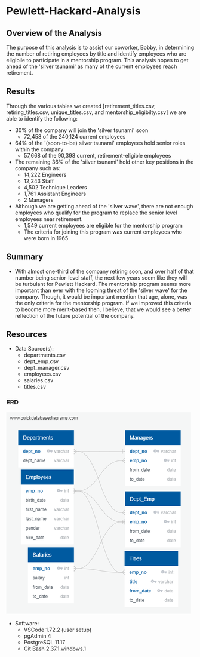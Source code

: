 # Pewlett-Hackard-Analysis

## **Overview of the Analysis**

The purpose of this analysis is to assist our coworker, Bobby, in determining the number of retiring employees by title and identify employees who are eligibile to participate in a mentorship program. This analysis hopes to get ahead of the 'silver tsunami' as many of the current employees reach retirement.

## Results
Through the various tables we created [retirement_titles.csv, retiring_titles.csv, unique_titles.csv, and mentorship_eligibilty.csv] we are able to identify the following:
 - 30% of the company will join the 'silver tsunami' soon
    - 72,458 of the 240,124 current employees
 - 64% of the '(soon-to-be) silver tsunami' employees hold senior roles within the company
    - 57,668 of the 90,398 current, retirement-eligible employees
 - The remaining 36% of the 'silver tsunami' hold other key positions in the company such as:
    - 14,222 Engineers
    - 12,243 Staff 
    - 4,502  Technique Leaders
    - 1,761  Assistant Engineers
    - 2      Managers
 - Although we are getting ahead of the 'silver wave', there are not enough employees who qualify for the program to replace the senior level employees near retirement. 
    - 1,549 current employees are eligible for the mentorship program
    - The criteria for joining this program was current employees who were born in 1965
 
## Summary
 - With almost one-third of the company retiring soon, and over half of that number being senior-level staff, the next few years seem like they will be turbulant for Pewlett Hackard. The mentorship program seems more important than ever with the looming threat of the 'silver wave' for the company. Though, it would be important mention that age, alone, was the only criteria for the mentorship program. If we improved this criteria to become more merit-based then, I believe, that we would see a better reflection of the future potential of the company. 
 
## Resources 
 - Data Source(s):
    - departments.csv
    - dept_emp.csv
    - dept_manager.csv
    - employees.csv
    - salaries.csv
    - titles.csv
### ERD
![alt text](https://github.com/nguyenauloi/Pewlett-Hackard-Analysis/blob/main/Resources/EmployeesDB.png "EmployeesDB.png")
 - Software:
    - VSCode 1.72.2 (user setup)
    - pgAdmin 4
    - PostgreSQL 11.17
    - Git Bash 2.37.1.windows.1